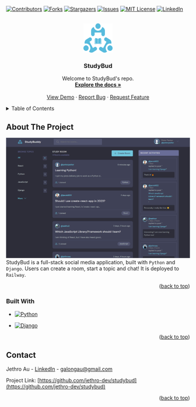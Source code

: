 <!-- Improved compatibility of back to top link: See: https://github.com/othneildrew/Best-README-Template/pull/73 -->

<a name="readme-top"></a>

<!--
*** Thanks for checking out the Best-README-Template. If you have a suggestion
*** that would make this better, please fork the repo and create a pull request
*** or simply open an issue with the tag "enhancement".
*** Don't forget to give the project a star!
*** Thanks again! Now go create something AMAZING! :D
-->

<!-- PROJECT SHIELDS -->
<!--
*** I'm using markdown "reference style" links for readability.
*** Reference links are enclosed in brackets [ ] instead of parentheses ( ).
*** See the bottom of this document for the declaration of the reference variables
*** for contributors-url, forks-url, etc. This is an optional, concise syntax you may use.
*** https://www.markdownguide.org/basic-syntax/#reference-style-links
-->

[![Contributors][contributors-shield]][contributors-url]
[![Forks][forks-shield]][forks-url]
[![Stargazers][stars-shield]][stars-url]
[![Issues][issues-shield]][issues-url]
[![MIT License][license-shield]][license-url]
[![LinkedIn][linkedin-shield]][linkedin-url]

<!-- PROJECT LOGO -->
<br />
<div align="center">
  <a href="https://github.com/jethro-dev/studybud">
    <img src="/static/images/logo.svg" alt="Logo" width="80" height="80">
  </a>

<h3 align="center">StudyBud</h3>

  <p align="center">
    Welcome to StudyBud's repo.
    <br />
    <a href="https://github.com/jethro-dev/studybud"><strong>Explore the docs »</strong></a>
    <br />
    <br />
    <a href="https://studybud.vercel.app">View Demo</a>
    ·
    <a href="https://github.com/jethro-dev/studybud/issues">Report Bug</a>
    ·
    <a href="https://github.com/jethro-dev/studybud/issues">Request Feature</a>
  </p>
</div>

<!-- TABLE OF CONTENTS -->
<details>
  <summary>Table of Contents</summary>
  <ol>
    <li>
      <a href="#about-the-project">About The Project</a>
      <ul>
        <li><a href="#built-with">Built With</a></li>
      </ul>
    </li>
    <li>
      <a href="#getting-started">Getting Started</a>
      <ul>
        <li><a href="#prerequisites">Prerequisites</a></li>
        <li><a href="#installation">Installation</a></li>
      </ul>
    </li>
    <li><a href="#contact">Contact</a></li>
  </ol>
</details>

<!-- ABOUT THE PROJECT -->

## About The Project

[![StudyBud Screenshot][product-screenshot]](https://studybud-jethro.up.railway.app/)
StudyBud is a full-stack social media application, built with `Python` and `Django`. Users can create a room, start a topic and chat! It is deployed to `Railway`.

<p align="right">(<a href="#readme-top">back to top</a>)</p>

### Built With

- [![Python][python.org]][python-url]

- [![Django][django.com]][django-url]

<p align="right">(<a href="#readme-top">back to top</a>)</p>

<!-- CONTACT -->

## Contact

Jethro Au - [LinkedIn](https://www.linkedin.com/in/galongau/) - galongau@gmail.com

Project Link: [https://github.com/jethro-dev/studybud](https://github.com/jethro-dev/studybud)

<p align="right">(<a href="#readme-top">back to top</a>)</p>

<!-- MARKDOWN LINKS & IMAGES -->
<!-- https://www.markdownguide.org/basic-syntax/#reference-style-links -->

[contributors-shield]: https://img.shields.io/github/contributors/jethro-dev/studybud.svg?style=for-the-badge
[contributors-url]: https://github.com/jethro-dev/studybud/graphs/contributors
[forks-shield]: https://img.shields.io/github/forks/jethro-dev/studybud.svg?style=for-the-badge
[forks-url]: https://github.com/jethro-dev/studybud/network/members
[stars-shield]: https://img.shields.io/github/stars/jethro-dev/studybud.svg?style=for-the-badge
[stars-url]: https://github.com/jethro-dev/studybud/stargazers
[issues-shield]: https://img.shields.io/github/issues/jethro-dev/studybud.svg?style=for-the-badge
[issues-url]: https://github.com/jethro-dev/studybud/issues
[license-shield]: https://img.shields.io/github/license/jethro-dev/studybud.svg?style=for-the-badge
[license-url]: https://github.com/jethro-dev/studybud/blob/master/LICENSE.txt
[linkedin-shield]: https://img.shields.io/badge/-LinkedIn-black.svg?style=for-the-badge&logo=linkedin&colorB=555
[linkedin-url]: https://www.linkedin.com/in/galongau/
[product-screenshot]: static/images/screenshot.png
[next.js]: https://img.shields.io/badge/next.js-000000?style=for-the-badge&logo=nextdotjs&logoColor=white
[next-url]: https://nextjs.org/
[react.js]: https://img.shields.io/badge/React-20232A?style=for-the-badge&logo=react&logoColor=61DAFB
[react-url]: https://reactjs.org/
[vue.js]: https://img.shields.io/badge/Vue.js-35495E?style=for-the-badge&logo=vuedotjs&logoColor=4FC08D
[vue-url]: https://vuejs.org/
[angular.io]: https://img.shields.io/badge/Angular-DD0031?style=for-the-badge&logo=angular&logoColor=white
[angular-url]: https://angular.io/
[svelte.dev]: https://img.shields.io/badge/Svelte-4A4A55?style=for-the-badge&logo=svelte&logoColor=FF3E00
[svelte-url]: https://svelte.dev/
[laravel.com]: https://img.shields.io/badge/Laravel-FF2D20?style=for-the-badge&logo=laravel&logoColor=white
[laravel-url]: https://laravel.com
[bootstrap.com]: https://img.shields.io/badge/Bootstrap-563D7C?style=for-the-badge&logo=bootstrap&logoColor=white
[bootstrap-url]: https://getbootstrap.com
[jquery.com]: https://img.shields.io/badge/jQuery-0769AD?style=for-the-badge&logo=jquery&logoColor=white
[jquery-url]: https://jquery.com
[tailwindcss.com]: https://img.shields.io/badge/tailwindcss-%2338B2AC.svg?style=for-the-badge&logo=tailwind-css&logoColor=white
[tailwindcss-url]: https://tailwindcss.com
[framer.com]: https://img.shields.io/badge/Framer-black?style=for-the-badge&logo=framer&logoColor=blue
[framer-url]: https://www.framer.com/motion/
[redux.js.org]: https://img.shields.io/badge/redux-%23593d88.svg?style=for-the-badge&logo=redux&logoColor=white
[redux-url]: https://redux.js.org/
[nextjs.org]: https://img.shields.io/badge/Next-black?style=for-the-badge&logo=next.js&logoColor=white
[nextjs-url]: https://nextjs.org/
[typescriptlang.org]: https://img.shields.io/badge/typescript-%23007ACC.svg?style=for-the-badge&logo=typescript&logoColor=white
[typescript-url]: https://www.typescriptlang.org/
[typescriptlang.org]: https://img.shields.io/badge/typescript-%23007ACC.svg?style=for-the-badge&logo=typescript&logoColor=white
[prisma-url]: https://www.prisma.io/
[prisma.io]: https://img.shields.io/badge/Prisma-3982CE?style=for-the-badge&logo=Prisma&logoColor=white
[supabase-url]: https://supabase.com/
[supabase.com]: https://img.shields.io/badge/Supabase-181818?style=for-the-badge&logo=supabase&logoColor=white
[python-url]: https://www.python.org/
[python.org]: https://img.shields.io/badge/Python-3776AB?style=for-the-badge&logo=python&logoColor=white
[django-url]: https://www.djangoproject.com/
[django.com]: https://img.shields.io/badge/Django-092E20?style=for-the-badge&logo=django&logoColor=white
